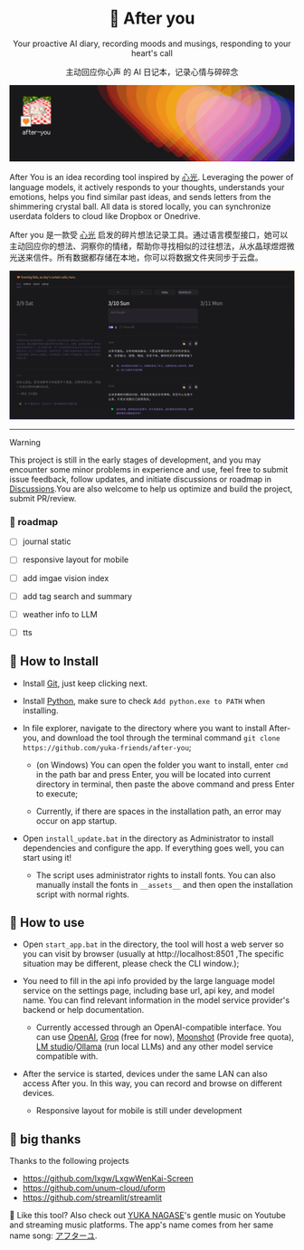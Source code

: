 <h1 align="center"> 🧡 After you</h1>
<p align="center"> Your proactive AI diary, recording moods and musings, responding to your heart's call </p>
<p align="center">主动回应你心声 的 AI 日记本，记录心情与碎碎念</p>

![product-header.jpg](https://github.com/yuka-friends/after-you/blob/main/__assets__/product-header.jpg)

After You is an idea recording tool inspired by [心光](https://apps.apple.com/cn/app/%E5%BF%83%E5%85%89-%E8%AE%B0%E5%BD%95%E7%94%9F%E6%B4%BB%E6%97%A5%E5%B8%B8-ai-%E6%97%A5%E8%AE%B0-%E7%AC%94%E8%AE%B0). Leveraging the power of language models, it actively responds to your thoughts, understands your emotions, helps you find similar past ideas, and sends letters from the shimmering crystal ball. All data is stored locally, you can synchronize userdata folders to cloud like Dropbox or Onedrive.

After you 是一款受 [心光](https://apps.apple.com/cn/app/%E5%BF%83%E5%85%89-%E8%AE%B0%E5%BD%95%E7%94%9F%E6%B4%BB%E6%97%A5%E5%B8%B8-ai-%E6%97%A5%E8%AE%B0-%E7%AC%94%E8%AE%B0) 启发的碎片想法记录工具。通过语言模型接口，她可以主动回应你的想法、洞察你的情绪，帮助你寻找相似的过往想法，从水晶球煜煜微光送来信件。所有数据都存储在本地，你可以将数据文件夹同步于云盘。

![screenshot_daily.jpg](https://github.com/yuka-friends/after-you/blob/main/__assets__/screenshot_daily.jpg)

---

> [!WARNING]
> This project is still in the early stages of development, and you may encounter some minor problems in experience and use, feel free to submit issue feedback, follow updates, and initiate discussions or roadmap in [Discussions](https://github.com/yuka-friends/Windrecorder/discussions).You are also welcome to help us optimize and build the project, submit PR/review.

### 🚧 roadmap
- [ ] journal static
- [ ] responsive layout for mobile
- [ ] add imgae vision index
- [ ] add tag search and summary
- [ ] weather info to LLM
- [ ] tts


## 🧡 How to Install

- Install [Git](https://git-scm.com/download/win), just keep clicking next.

- Install [Python](https://www.python.org/ftp/python/3.11.7/python-3.11.7-amd64.exe), make sure to check `Add python.exe to PATH` when installing.

- In file explorer, navigate to the directory where you want to install After-you, and download the tool through the terminal command `git clone https://github.com/yuka-friends/after-you`;

    - (on Windows) You can open the folder you want to install, enter `cmd` in the path bar and press Enter, you will be located into current directory in terminal, then paste the above command and press Enter to execute; 

    - Currently, if there are spaces in the installation path, an error may occur on app startup.

- Open `install_update.bat` in the directory as Administrator to install dependencies and configure the app. If everything goes well, you can start using it!

    - The script uses administrator rights to install fonts. You can also manually install the fonts in `__assets__` and then open the installation script with normal rights.

## 🧡 How to use

- Open `start_app.bat` in the directory, the tool will host a web server so you can visit by browser (usually at http://localhost:8501 ,The specific situation may be different, please check the CLI window.);

- You need to fill in the api info provided by the large language model service on the settings page, including base url, api key, and model name. You can find relevant information in the model service provider's backend or help documentation.
    - Currently accessed through an OpenAI-compatible interface. You can use [OpenAI](https://openai.com/), [Groq](https://console.groq.com/keys) (free for now), [Moonshot](https://platform.moonshot.cn/console/api-keys) (Provide free quota), [LM studio](https://lmstudio.ai/)/[Ollama](https://ollama.com/) (run local LLMs) and any other model service compatible with.

- After the service is started, devices under the same LAN can also access After you. In this way, you can record and browse on different devices.
    - Responsive layout for mobile is still under development


## 🧡 big thanks

Thanks to the following projects

- https://github.com/lxgw/LxgwWenKai-Screen
- https://github.com/unum-cloud/uform
- https://github.com/streamlit/streamlit

🧡 Like this tool? Also check out [YUKA NAGASE](https://www.youtube.com/channel/UCf-PcSHzYAtfcoiBr5C9DZA)'s gentle music on Youtube and streaming music platforms. The app's name comes from her same name song: [アフターユ](https://www.youtube.com/watch?v=Dy3veX16oYY&ab_channel=YUKANAGASE-Topic).